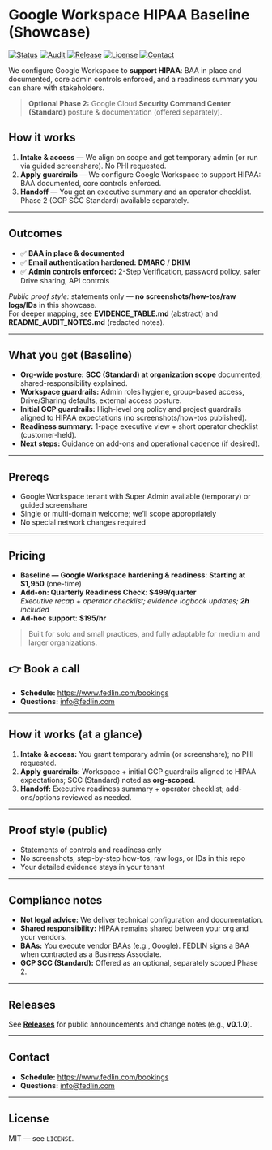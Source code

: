 # Google Workspace HIPAA Baseline (Showcase)

[![Status](https://img.shields.io/badge/Status-Deployment--Ready-success)](#outcomes)
[![Audit](https://img.shields.io/badge/Audit-PASS%20(0%20advisories)-brightgreen)](#outcomes)
[![Release](https://img.shields.io/github/v/release/fedlinllc/fedlin-gcp-hipaa-showcase?display_name=tag)](https://github.com/fedlinllc/fedlin-gcp-hipaa-showcase/releases)
[![License](https://img.shields.io/badge/License-MIT-lightgrey)](#license)
[![Contact](https://img.shields.io/badge/Book-Call-0F766E)](https://www.fedlin.com/bookings)

We configure Google Workspace to **support HIPAA**: BAA in place and documented, core admin controls enforced, and a readiness summary you can share with stakeholders.  
> **Optional Phase 2:** Google Cloud **Security Command Center (Standard)** posture & documentation (offered separately).

## How it works

1. **Intake & access** — We align on scope and get temporary admin (or run via guided screenshare). No PHI requested.
2. **Apply guardrails** — We configure Google Workspace to support HIPAA: BAA documented, core controls enforced.
3. **Handoff** — You get an executive summary and an operator checklist. Phase 2 (GCP SCC Standard) available separately.

---

## Outcomes
- ✅ **BAA in place & documented**
- ✅ **Email authentication hardened:** **DMARC** / **DKIM**
- ✅ **Admin controls enforced:** 2-Step Verification, password policy, safer Drive sharing, API controls

_Public proof style:_ statements only — **no screenshots/how-tos/raw logs/IDs** in this showcase.  
For deeper mapping, see **EVIDENCE_TABLE.md** (abstract) and **README_AUDIT_NOTES.md** (redacted notes).

---

## What you get (Baseline)
- **Org-wide posture:** **SCC (Standard) at organization scope** documented; shared-responsibility explained.
- **Workspace guardrails:** Admin roles hygiene, group-based access, Drive/Sharing defaults, external access posture.
- **Initial GCP guardrails:** High-level org policy and project guardrails aligned to HIPAA expectations (no screenshots/how-tos published).
- **Readiness summary:** 1-page executive view + short operator checklist (customer-held).
- **Next steps:** Guidance on add-ons and operational cadence (if desired).

---

## Prereqs

- Google Workspace tenant with Super Admin available (temporary) or guided screenshare
- Single or multi-domain welcome; we’ll scope appropriately
- No special network changes required

---

## Pricing

- **Baseline — Google Workspace hardening & readiness**: **Starting at $1,950** (one-time)
- **Add-on: Quarterly Readiness Check**: **$499/quarter**  
  *Executive recap + operator checklist; evidence logbook updates; **2h** included*
- **Ad-hoc support**: **$195/hr**

> Built for solo and small practices, and fully adaptable for medium and larger organizations.

## 👉 Book a call

- **Schedule:** https://www.fedlin.com/bookings  
- **Questions:** info@fedlin.com

---

## How it works (at a glance)
1. **Intake & access:** You grant temporary admin (or screenshare); no PHI requested.  
2. **Apply guardrails:** Workspace + initial GCP guardrails aligned to HIPAA expectations; SCC (Standard) noted as **org-scoped**.  
3. **Handoff:** Executive readiness summary + operator checklist; add-ons/options reviewed as needed.


---

## Proof style (public)

- Statements of controls and readiness only
- No screenshots, step-by-step how-tos, raw logs, or IDs in this repo
- Your detailed evidence stays in your tenant

---

## Compliance notes

- **Not legal advice:** We deliver technical configuration and documentation.
- **Shared responsibility:** HIPAA remains shared between your org and your vendors.
- **BAAs:** You execute vendor BAAs (e.g., Google). FEDLIN signs a BAA when contracted as a Business Associate.
- **GCP SCC (Standard):** Offered as an optional, separately scoped Phase 2.


---

## Releases
See **[Releases](https://github.com/fedlinllc/fedlin-gcp-hipaa-showcase/releases)** for public announcements and change notes (e.g., **v0.1.0**).

---

## Contact

- **Schedule:** https://www.fedlin.com/bookings  
- **Questions:** info@fedlin.com

---

## License
MIT — see `LICENSE`.
